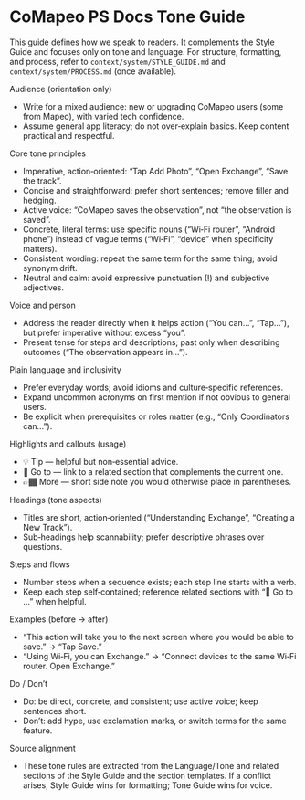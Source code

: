 # CoMapeo PS Docs Tone Guide

This guide defines how we speak to readers. It complements the Style Guide and focuses only on tone and language. For structure, formatting, and process, refer to `context/system/STYLE_GUIDE.md` and `context/system/PROCESS.md` (once available).

Audience (orientation only)
- Write for a mixed audience: new or upgrading CoMapeo users (some from Mapeo), with varied tech confidence.
- Assume general app literacy; do not over‑explain basics. Keep content practical and respectful.

Core tone principles
- Imperative, action‑oriented: “Tap Add Photo”, “Open Exchange”, “Save the track”.
- Concise and straightforward: prefer short sentences; remove filler and hedging.
- Active voice: “CoMapeo saves the observation”, not “the observation is saved”.
- Concrete, literal terms: use specific nouns (“Wi‑Fi router”, “Android phone”) instead of vague terms (“Wi‑Fi”, “device” when specificity matters).
- Consistent wording: repeat the same term for the same thing; avoid synonym drift.
- Neutral and calm: avoid expressive punctuation (!) and subjective adjectives.

Voice and person
- Address the reader directly when it helps action (“You can…”, “Tap…”), but prefer imperative without excess “you”.
- Present tense for steps and descriptions; past only when describing outcomes (“The observation appears in…”).

Plain language and inclusivity
- Prefer everyday words; avoid idioms and culture‑specific references.
- Expand uncommon acronyms on first mention if not obvious to general users.
- Be explicit when prerequisites or roles matter (e.g., “Only Coordinators can…”).

Highlights and callouts (usage)
- 💡 Tip — helpful but non‑essential advice.
- 🔗 Go to — link to a related section that complements the current one.
- 👉🏾 More — short side note you would otherwise place in parentheses.

Headings (tone aspects)
- Titles are short, action‑oriented (“Understanding Exchange”, “Creating a New Track”).
- Sub‑headings help scannability; prefer descriptive phrases over questions.

Steps and flows
- Number steps when a sequence exists; each step line starts with a verb.
- Keep each step self‑contained; reference related sections with “🔗 Go to …” when helpful.

Examples (before → after)
- “This action will take you to the next screen where you would be able to save.” → “Tap Save.”
- “Using Wi‑Fi, you can Exchange.” → “Connect devices to the same Wi‑Fi router. Open Exchange.”

Do / Don’t
- Do: be direct, concrete, and consistent; use active voice; keep sentences short.
- Don’t: add hype, use exclamation marks, or switch terms for the same feature.

Source alignment
- These tone rules are extracted from the Language/Tone and related sections of the Style Guide and the section templates. If a conflict arises, Style Guide wins for formatting; Tone Guide wins for voice.

